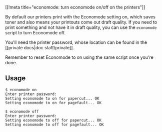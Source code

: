 [[!meta title="economode: turn economode on/off on the printers"]]

By default our printers print with the Economode setting on, which saves toner
and also means your printouts come out draft quality. If you need to print
something and not have it in draft quality, you can use the `economode` script
to turn Economode off.

You'll need the printer password, whose location can be found in the
[[private docs|doc staff/private]].

Remember to reset Economode to on using the same script once you're done.

## Usage

```
$ economode on
Enter printer password:
Setting economode to on for papercut... OK
Setting economode to on for pagefault... OK

$ economode off
Enter printer password:
Setting economode to off for papercut... OK
Setting economode to off for pagefault... OK
```
